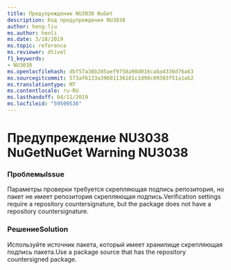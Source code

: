 ```yaml
---
title: Предупреждение NU3038 NuGet
description: Код предупреждения NU3038
author: heng-liu
ms.author: henli
ms.date: 3/18/2019
ms.topic: reference
ms.reviewer: dtivel
f1_keywords:
- NU3038
ms.openlocfilehash: dbf57a38b205aef9758a98d016caba4336d76a63
ms.sourcegitcommit: 573af6133a39601136181c1d98c09303f51a1ab2
ms.translationtype: MT
ms.contentlocale: ru-RU
ms.lasthandoff: 04/11/2019
ms.locfileid: "59509536"
---
```

# <a name="nuget-warning-nu3038"></a><span data-ttu-id="d2fa5-103">Предупреждение NU3038 NuGet</span><span class="sxs-lookup"><span data-stu-id="d2fa5-103">NuGet Warning NU3038</span></span>

### <a name="issue"></a><span data-ttu-id="d2fa5-104">Проблемы</span><span class="sxs-lookup"><span data-stu-id="d2fa5-104">Issue</span></span>

<span data-ttu-id="d2fa5-105">Параметры проверки требуется скрепляющая подпись репозитория, но пакет не имеет репозитория скрепляющая подпись.</span><span class="sxs-lookup"><span data-stu-id="d2fa5-105">Verification settings require a repository countersignature, but the package does not have a repository countersignature.</span></span>


### <a name="solution"></a><span data-ttu-id="d2fa5-106">Решение</span><span class="sxs-lookup"><span data-stu-id="d2fa5-106">Solution</span></span>

<span data-ttu-id="d2fa5-107">Используйте источник пакета, который имеет хранилище скрепляющая подпись пакета.</span><span class="sxs-lookup"><span data-stu-id="d2fa5-107">Use a package source that has the repository countersigned package.</span></span>  
